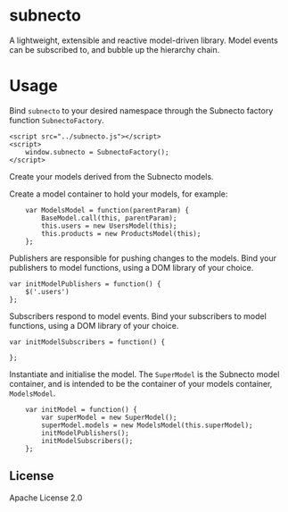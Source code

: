 # subnecto

A lightweight, extensible and reactive model-driven library. Model events can be subscribed to, and bubble up the hierarchy chain.

# Usage

Bind `subnecto` to your desired namespace through the Subnecto factory function `SubnectoFactory`.

	<script src="../subnecto.js"></script>
	<script>
		window.subnecto = SubnectoFactory();
	</script>

Create your models derived from the Subnecto models.

Create a model container to hold your models, for example:

	    var ModelsModel = function(parentParam) {
	    	BaseModel.call(this, parentParam);
	    	this.users = new UsersModel(this);
	    	this.products = new ProductsModel(this);
	    };

Publishers are responsible for pushing changes to the models. Bind your publishers to model functions, using a DOM library of your choice.

	var initModelPublishers = function() {
		$('.users')
	};
	
Subscribers respond to model events. Bind your subscribers to model functions, using a DOM library of your choice.

	var initModelSubscribers = function() {
		
	};


Instantiate and initialise the model. The `SuperModel` is the Subnecto model container, and is intended to be the container of your models container, `ModelsModel`.
	    
		var initModel = function() {
	    	var superModel = new SuperModel();
	    	superModel.models = new ModelsModel(this.superModel);
	    	initModelPublishers();
	    	initModelSubscribers();
	    };



## License

Apache License 2.0